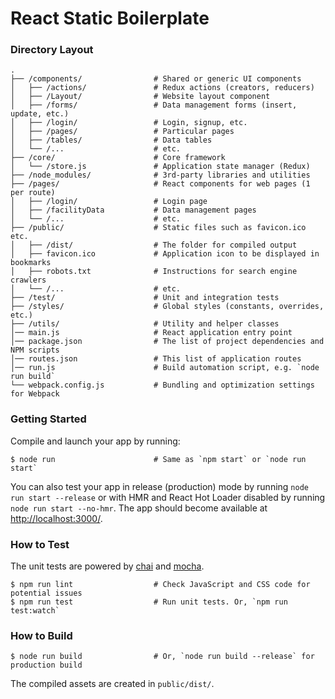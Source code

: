 # React Static Boilerplate

### Directory Layout

```shell
.
├── /components/                # Shared or generic UI components
│   ├── /actions/               # Redux actions (creators, reducers)
│   ├── /Layout/                # Website layout component
│   ├── /forms/                 # Data management forms (insert, update, etc.)
│   ├── /login/                 # Login, signup, etc. 
│   ├── /pages/                 # Particular pages
│   ├── /tables/                # Data tables
│   └── /...                    # etc.
├── /core/                      # Core framework
│   └── /store.js               # Application state manager (Redux)
├── /node_modules/              # 3rd-party libraries and utilities
├── /pages/                     # React components for web pages (1 per route)
│   ├── /login/                 # Login page
│   ├── /facilityData           # Data management pages
│   └── /...                    # etc.
├── /public/                    # Static files such as favicon.ico etc.
│   ├── /dist/                  # The folder for compiled output
│   ├── favicon.ico             # Application icon to be displayed in bookmarks
│   ├── robots.txt              # Instructions for search engine crawlers
│   └── /...                    # etc.
├── /test/                      # Unit and integration tests
├── /styles/                    # Global styles (constants, overrides, etc.) 
├── /utils/                     # Utility and helper classes
│── main.js                     # React application entry point
│── package.json                # The list of project dependencies and NPM scripts
│── routes.json                 # This list of application routes
│── run.js                      # Build automation script, e.g. `node run build`
└── webpack.config.js           # Bundling and optimization settings for Webpack
```


### Getting Started

Compile and launch your app by running:

```shell
$ node run                      # Same as `npm start` or `node run start`
```

You can also test your app in release (production) mode by running `node run start --release` or
with HMR and React Hot Loader disabled by running `node run start --no-hmr`. The app should become
available at [http://localhost:3000/](http://localhost:3000/).


### How to Test

The unit tests are powered by [chai](http://chaijs.com/) and [mocha](http://mochajs.org/).

```shell
$ npm run lint                  # Check JavaScript and CSS code for potential issues
$ npm run test                  # Run unit tests. Or, `npm run test:watch`
```

### How to Build

```shell
$ node run build                # Or, `node run build --release` for production build
```

The compiled assets are created in `public/dist/`.
